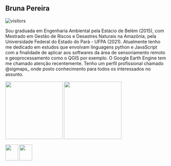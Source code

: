 <h2>Bruna Pereira</h2>

![visitors](https://visitor-badge.laobi.icu/badge?page_id=Brularissap.earthengine-js)
 
Sou graduada em Engenharia Ambiental pela Estácio de Belém (2015), com Mestrado em Gestão de Riscos e Desastres Naturais na Amazônia, pela Universidade Federal do Estado do Pará - UFPA (2021). Atualmente tenho me dedicado em estudos que envolvam linguagens python e JavaScript com a finalidade de aplicar aos softwares da área de sensoriamento remoto e geoprocessamento como o QGIS por exemplo. O Google Earth Engine tem me chamado atenção recentemente. Tenho um perfil profissional chamado @sigmaps_ onde posto conhecimento para todos os interessados no assunto.

<div>
<img height="180em" src="https://github-readme-stats.vercel.app/api?username=Brularissap&show_icons=true&theme=default" />
<img height="180em" src="https://github-readme-stats.vercel.app/api/top-langs/?username=Brularissap&layout=compac&tlangs_count=16&theme=default"/>
 
</div>


<img src="https://cdn.jsdelivr.net/gh/devicons/devicon/icons/python/python-original.svg"
     width="40" 
     height="50" />
<img src="https://cdn.jsdelivr.net/gh/devicons/devicon/icons/javascript/javascript-original.svg"
     width="40" 
     height="50" />
          
          




